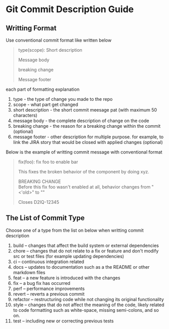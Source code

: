 # Git Commit Description Guide

## Writting Format

Use conventional commit format like written below

>type(scope): Short description
>
>Message body
>
>breaking change
>
>Message footer

each part of formatting explanation
<ol>
    <li>type - the type of change you made to the repo</li>
    <li>scope - what part get changed</li>
    <li>short description - the short commit meesage pat (with maximum 50 characters)</li>
    <li>message body - the complete description of change on the code</li>
    <li>breaking change - the reason for a breaking change within the commit (optional)</li>
    <li>message footer - other description for multiple purpose. for example, to link the JIRA story that would be closed with applied changes (optional)</li>
</ol>

Below is the example of writting commit message with conventional format

>fix(foo): fix foo to enable bar
>
>This fixes the broken behavior of the component by doing xyz. 
>
>BREAKING CHANGE<br>
>Before this fix foo wasn't enabled at all, behavior changes from "<'old>" to "<new>"
>
>Closes D2IQ-12345

## The List of Commit Type

Choose one of a type from the list on below when writting commit description
<ol>
    <li>build – changes that affect the build system or external dependencies</li>
    <li>chore – changes that do not relate to a fix or feature and don't modify src or test files (for example updating dependencies)</li>
    <li>ci – continuous integration related</li>
    <li>docs – updates to documentation such as a the README or other markdown files</li>
    <li>feat – a new feature is introduced with the changes</li>
    <li>fix – a bug fix has occurred</li>
    <li>perf – performance improvements</li>
    <li>revert – reverts a previous commit</li>
    <li>refactor – restructuring code while not changing its original functionality</li>
    <li>style – changes that do not affect the meaning of the code, likely related to code formatting such as white-space, missing semi-colons, and so on.</li>
    <li>test – including new or correcting previous tests</li>
</ol>











